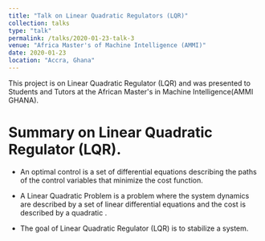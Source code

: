 ```yaml
---
title: "Talk on Linear Quadratic Regulators (LQR)"
collection: talks
type: "talk"
permalink: /talks/2020-01-23-talk-3
venue: "Africa Master's of Machine Intelligence (AMMI)"
date: 2020-01-23
location: "Accra, Ghana"
---
```


 This project is on Linear Quadratic Regulator (LQR) and was presented to Students and Tutors  at the African Master's in Machine Intelligence(AMMI GHANA).

# Summary on Linear Quadratic Regulator (LQR).

* An optimal control is a set of differential equations describing the
paths of the control variables that minimize the cost function.

* A Linear Quadratic Problem is a problem where the system dynamics
are described by a set of linear differential equations and the cost is
described by a quadratic .

* The goal of Linear Quadratic Regulator (LQR) is to stabilize a system.
